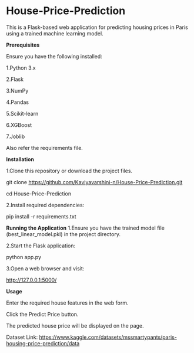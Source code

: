 # House-Price-Prediction

This is a Flask-based web application for predicting housing prices in Paris using a trained machine learning model.

**Prerequisites**

Ensure you have the following installed:

1.Python 3.x

2.Flask

3.NumPy

4.Pandas

5.Scikit-learn

6.XGBoost

7.Joblib

Also refer the requirements file.

**Installation**

1.Clone this repository or download the project files.

git clone https://github.com/Kaviyavarshini-n/House-Price-Prediction.git

cd House-Price-Prediction

2.Install required dependencies:

pip install -r requirements.txt

**Running the Application**
1.Ensure you have the trained model file (best_linear_model.pkl) in the project directory.

2.Start the Flask application:

python app.py

3.Open a web browser and visit:

http://127.0.0.1:5000/

**Usage**

Enter the required house features in the web form.

Click the Predict Price button.

The predicted house price will be displayed on the page.

Dataset Link: https://www.kaggle.com/datasets/mssmartypants/paris-housing-price-prediction/data
